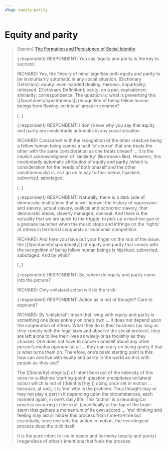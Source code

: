 ```yaml
---
slug: equity-parity
---
```


# Equity and parity

> [!quote] [The Formation and Persistence of Social Identity](https://actualfreedom.com.au/an/various/persistentsocialidentity.htm)
>
> {.respondent}
> RESPONDENT: You say ‘equity and parity is the key to success’.
> 
> RICHARD: Yes, the ‘theory of mind’ signifies both equity and parity to be involuntarily automatic in any social situation. [Dictionary Definition]: equity: even-handed dealing; fairness, impartiality; unbiased. [Dictionary Definition]: parity: on a par; equivalence; similarity; correspondence. The question is: what is preventing this [[Spontaneity|spontaneous]] recognition of being fellow human beings from flowing-on into all areas in common?
> 
> [..]
> 
> {.respondent}
> RESPONDENT: I don’t know why you say that equity and parity are involuntarily automatic in any social situation.
> 
> RICHARD: Concurrent with the recognition of the other creature being a fellow human being comes a tacit ‘of course’ that one treats the other with the same consideration as one treats oneself ... it is the implicit acknowledgment of ‘similarity’ (like knows like). However, this involuntarily automatic attribution of equity and parity (which is consideration for the needs of both oneself and the other simultaneously) is, as I go on to say further below, hijacked, subverted, sabotaged.
> 
> [..]
> 
> {.respondent}
> RESPONDENT: Naturally, there is a dark side of democratic institutions that is well known: the history of oppression and slavery, actual slavery, political and economic slavery, that democratic ideals, cleverly managed, conceal. And there is the actuality that we are quick to the trigger, to pick up a machine gun or a grenade launcher when the music stops and infringe on the ‘rights’ of others in territorial conquests or economic competition.
> 
> RICHARD: And here you have put your finger on the nub of the issue: the [[Spontaneity|spontaneity]] of equity and parity that comes with the recognition of being fellow human beings is hijacked, subverted, sabotaged. And by what?
> 
> [..]
> 
> {.respondent}
> RESPONDENT: So, where do equity and parity come into the picture?
> 
> RICHARD: Only unilateral action will do the trick.
> 
> {.respondent}
> RESPONDENT: Action as in not of thought? Care to expound?
> 
> RICHARD: By ‘unilateral’ I mean that living with equity and parity is something one does entirely on one’s own ... it does not depend upon the cooperation of others. What they do is their business (as long as they comply with the legal laws and observe the social protocol, they are left alone to live their lives as wisely or as foolishly as they choose). One does not have to concern oneself about any other person’s modus operandi at all ... they can carry on being grotty if that is what turns them on. Therefore, one’s basic starting point is this: how can one live with equity and parity in the world as-it-is with people as-they-are?
> 
> The [[Sincerity|integrity]] of intent born out of the intensity of this once-in-a-lifetime ‘starting-point’ question precipitates unilateral action which is not of [[Identity|‘my’]] doing once set in motion ... because, at root, it is ‘me’ who is the problem. Thus thought may or may not play a part in it depending upon the circumstances, each moment again, in one’s daily life. This ‘action’ is a neurological process occurring in the skull (specifically at the top of the brain-stem) that gathers a momentum of its own accord ... ‘me’ thinking and feeling may aid or hinder this process from time-to-time but essentially, once one sets the action in motion, the neurological process does the trick itself.
> 
> It is the pure intent to live in peace and harmony (equity and parity) irregardless of other’s intentions that fuels the process.

